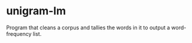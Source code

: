 # unigram-lm
Program that cleans a corpus and tallies the words in it to output a word-frequency list. 
